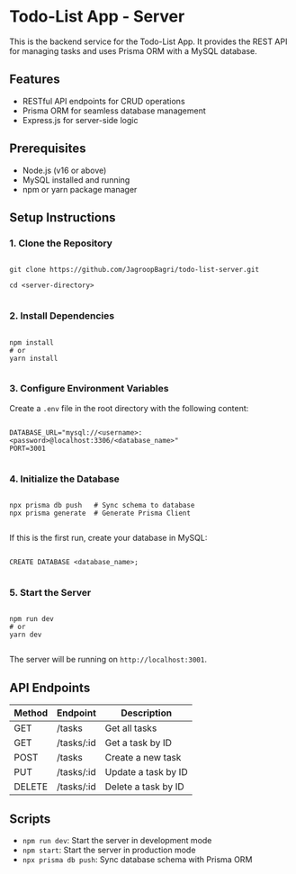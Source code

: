# Todo-List App - Server

This is the backend service for the Todo-List App. It provides the REST API for managing tasks and uses Prisma ORM with a MySQL database.

## Features

*   RESTful API endpoints for CRUD operations
*   Prisma ORM for seamless database management
*   Express.js for server-side logic

## Prerequisites

*   Node.js (v16 or above)
*   MySQL installed and running
*   npm or yarn package manager

## Setup Instructions

### 1\. Clone the Repository

```

git clone https://github.com/JagroopBagri/todo-list-server.git

cd <server-directory>
  
```

### 2\. Install Dependencies

```

npm install
# or
yarn install
  
```

### 3\. Configure Environment Variables

Create a `.env` file in the root directory with the following content:

```

DATABASE_URL="mysql://<username>:<password>@localhost:3306/<database_name>"
PORT=3001
  
```

### 4\. Initialize the Database

```

npx prisma db push   # Sync schema to database
npx prisma generate  # Generate Prisma Client
  
```

If this is the first run, create your database in MySQL:

```

CREATE DATABASE <database_name>;
  
```

### 5\. Start the Server

```

npm run dev
# or
yarn dev
  
```

The server will be running on `http://localhost:3001`.

## API Endpoints

| Method | Endpoint | Description |
| --- | --- | --- |
| GET | /tasks | Get all tasks |
| GET | /tasks/:id | Get a task by ID |
| POST | /tasks | Create a new task |
| PUT | /tasks/:id | Update a task by ID |
| DELETE | /tasks/:id | Delete a task by ID |

## Scripts

*   `npm run dev`: Start the server in development mode
*   `npm start`: Start the server in production mode
*   `npx prisma db push`: Sync database schema with Prisma ORM
